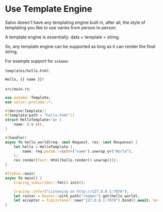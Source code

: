 # Use Template Engine

Salvo doesn't have any templating engine built in, after all, the style of templating you like to use varies from person to person.

A template engine is essentially: data + template = string.

So, any template engine can be supported as long as it can render the final string.

For example support for `askama`:

`templates/hello.html`:

```html
Hello, {{ name }}!
```

`src/main.rs`:

```rust
use askama::Template;
use salvo::prelude::*;

#[derive(Template)]
#[template(path = "hello.html")]
struct HelloTemplate<'a> {
    name: &'a str,
}

#[handler]
async fn hello_world(req: &mut Request, res: &mut Response) {
    let hello = HelloTemplate {
        name: req.param::<&str>("name").unwrap_or("World"),
    };
    res.render(Text::Html(hello.render().unwrap()));
}

#[tokio::main]
async fn main() {
    tracing_subscriber::fmt().init();

    tracing::info!("Listening on http://127.0.0.1:7878");
    let router = Router::with_path("<name>").get(hello_world);
    let acceptor = TcpListener::new("127.0.0.1:7878").bind().await; Server::new(acceptor).serve(router).await;
}
```